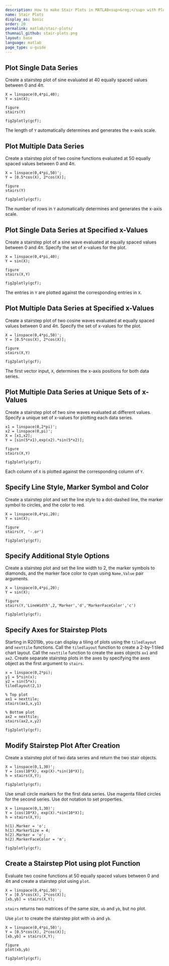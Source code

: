 ```yaml
---
description: How to make Stair Plots in MATLAB<sup>&reg;</sup> with Plotly.
name: Stair Plots
display_as: basic
order: 20
permalink: matlab/stair-plots/
thumnail_github: stair-plots.png
layout: base
language: matlab
page_type: u-guide
---
```


## Plot Single Data Series

Create a stairstep plot of sine evaluated at 40 equally spaced values between 0 and 4π. 

```{matlab}
X = linspace(0,4*pi,40);
Y = sin(X);

figure
stairs(Y)

fig2plotly(gcf);
```


The length of `Y` automatically determines and generates the x-axis scale. 



<!--------------------- EXAMPLE BREAK ------------------------->

## Plot Multiple Data Series

Create a stairstep plot of two cosine functions evaluated at 50 equally spaced values between 0 and 4π. 

```{matlab}
X = linspace(0,4*pi,50)';
Y = [0.5*cos(X), 2*cos(X)];

figure
stairs(Y)

fig2plotly(gcf);
```

The number of rows in `Y` automatically determines and generates the x-axis scale. 


<!--------------------- EXAMPLE BREAK ------------------------->

## Plot Single Data Series at Specified x-Values

Create a stairstep plot of a sine wave evaluated at equally spaced values between 0 and 4π. Specify the set of x-values for the plot. 

```{matlab}
X = linspace(0,4*pi,40);
Y = sin(X);

figure
stairs(X,Y)

fig2plotly(gcf);
```

The entries in `Y` are plotted against the corresponding entries in `X`. 



<!--------------------- EXAMPLE BREAK ------------------------->

## Plot Multiple Data Series at Specified x-Values

Create a stairstep plot of two cosine waves evaluated at equally spaced values between 0 and 4π. Specify the set of x-values for the plot. 

```{matlab}
X = linspace(0,4*pi,50)';
Y = [0.5*cos(X), 2*cos(X)];

figure
stairs(X,Y)

fig2plotly(gcf);
```

The first vector input, `X`, determines the x-axis positions for both data series. 



<!--------------------- EXAMPLE BREAK ------------------------->

## Plot Multiple Data Series at Unique Sets of x-Values

Create a stairstep plot of two sine waves evaluated at different values. Specify a unique set of x-values for plotting each data series. 

```{matlab}
x1 = linspace(0,2*pi)';
x2 = linspace(0,pi)';
X = [x1,x2];
Y = [sin(5*x1),exp(x2).*sin(5*x2)];

figure
stairs(X,Y)

fig2plotly(gcf);
```

Each column of `X` is plotted against the corresponding column of `Y`. 



<!--------------------- EXAMPLE BREAK ------------------------->

## Specify Line Style, Marker Symbol and Color

Create a stairstep plot and set the line style to a dot-dashed line, the marker symbol to circles, and the color to red. 

```{matlab}
X = linspace(0,4*pi,20);
Y = sin(X);

figure
stairs(Y, '-.or')

fig2plotly(gcf);
```


<!--------------------- EXAMPLE BREAK ------------------------->

## Specify Additional Style Options

Create a stairstep plot and set the line width to 2, the marker symbols to diamonds, and the marker face color to cyan using `Name,Value` pair arguments. 

```{matlab}
X = linspace(0,4*pi,20);
Y = sin(X);

figure
stairs(Y,'LineWidth',2,'Marker','d','MarkerFaceColor','c')

fig2plotly(gcf);
```

<!--------------------- EXAMPLE BREAK ------------------------->

## Specify Axes for Stairstep Plots

Starting in R2019b, you can display a tiling of plots using the `tiledlayout` and `nexttile` functions. Call the `tiledlayout` function to create a 2-by-1 tiled chart layout. Call the `nexttile` function to create the axes objects `ax1` and `ax2`. Create separate stairstep plots in the axes by specifying the axes object as the first argument to `stairs`.

```{matlab}
x = linspace(0,2*pi);
y1 = 5*sin(x);
y2 = sin(5*x);
tiledlayout(2,1)

% Top plot
ax1 = nexttile;
stairs(ax1,x,y1)

% Bottom plot
ax2 = nexttile;  
stairs(ax2,x,y2)

fig2plotly(gcf);
```

<!--------------------- EXAMPLE BREAK ------------------------->

## Modify Stairstep Plot After Creation

Create a stairstep plot of two data series and return the two stair objects.

```{matlab}
X = linspace(0,1,30)';
Y = [cos(10*X), exp(X).*sin(10*X)];
h = stairs(X,Y);

fig2plotly(gcf);
```

Use small circle markers for the first data series. Use magenta filled circles for the second series. Use dot notation to set properties.

```{matlab}
X = linspace(0,1,30)';
Y = [cos(10*X), exp(X).*sin(10*X)];
h = stairs(X,Y);

h(1).Marker = 'o';
h(1).MarkerSize = 4;
h(2).Marker = 'o';
h(2).MarkerFaceColor = 'm';

fig2plotly(gcf);
```


<!--------------------- EXAMPLE BREAK ------------------------->

## Create a Stairstep Plot using plot Function

Evaluate two cosine functions at 50 equally spaced values between 0 and 4π and create a stairstep plot using `plot`. 

```{matlab}
X = linspace(0,4*pi,50)';
Y = [0.5*cos(X), 2*cos(X)];
[xb,yb] = stairs(X,Y);
```

`stairs` returns two matrices of the same size, `xb` and `yb`, but no plot. 

Use `plot` to create the stairstep plot with `xb` and `yb`. 

```{matlab}
X = linspace(0,4*pi,50)';
Y = [0.5*cos(X), 2*cos(X)];
[xb,yb] = stairs(X,Y);

figure
plot(xb,yb)

fig2plotly(gcf);
```


<!--------------------- EXAMPLE BREAK ------------------------->

